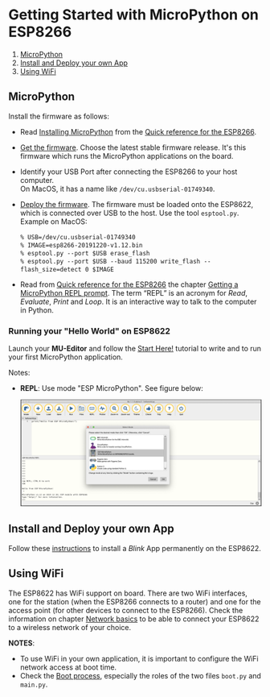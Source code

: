 # Getting Started with MicroPython on ESP8266

1. [MicroPython](#micropython)
2. [Install and Deploy your own App](#install-and-deploy-your-own-app)
3. [Using WiFi](#using-wifi)


## MicroPython

Install the firmware as follows:

- Read [Installing MicroPython](https://docs.micropython.org/en/latest/esp8266/tutorial/intro.html#intro)  from the [Quick reference for the ESP8266](https://docs.micropython.org/en/latest/esp8266/quickref.html#).

- [Get the firmware](https://docs.micropython.org/en/latest/esp8266/tutorial/intro.html#getting-the-firmware). Choose the latest stable firmware release. It's this firmware which runs the MicroPython applications on the board.

- Identify your USB Port after connecting the ESP8266 to your host computer.  
  On MacOS, it has a name like `/dev/cu.usbserial-01749340`.

- [Deploy the firmware](https://docs.micropython.org/en/latest/esp8266/tutorial/intro.html#deploying-the-firmware). The firmware must be loaded onto the ESP8622, which is connected over USB to the host. Use the tool `esptool.py`. Example on MacOS:

    ```
    % USB=/dev/cu.usbserial-01749340
    % IMAGE=esp8266-20191220-v1.12.bin
    % esptool.py --port $USB erase_flash
    % esptool.py --port $USB --baud 115200 write_flash --flash_size=detect 0 $IMAGE
    ```

- Read from [Quick reference for the ESP8266](https://docs.micropython.org/en/latest/esp8266/quickref.html#) the chapter [Getting a MicroPython REPL prompt](https://docs.micropython.org/en/latest/esp8266/tutorial/repl.html). The term “REPL” is an acronym for *Read*, *Evaluate*, *Print* and *Loop*. It is an interactive way to talk to the computer in Python.

### Running your "Hello World" on ESP8622

Launch your **MU-Editor** and follow the [Start Here!](https://codewith.mu/en/tutorials/1.0/start) tutorial to write and to run your first MicroPython application.

Notes: 
- **REPL**: Use mode "ESP MicroPython". See figure below:

  <img src="mu-mode.png">

## Install and Deploy your own App

Follow these [instructions](blink) to install a *Blink* App permanently on the ESP8622.

## Using WiFi

The ESP8622 has WiFi support on board. There are two WiFi interfaces, one for the station (when the ESP8266 connects to a router) and one for the access point (for other devices to connect to the ESP8266). Check the information on chapter [Network basics](https://docs.micropython.org/en/latest/esp8266/tutorial/network_basics.html#network-basics) to be able to connect your ESP8622 to a wireless network of your choice.

**NOTES**:
- To use WiFi in your own application, it is important to configure the WiFi network access at boot time.
- Check the [Boot process](https://docs.micropython.org/en/latest/esp8266/general.html#boot-process), especially the roles of the two files `boot.py` and `main.py`.
